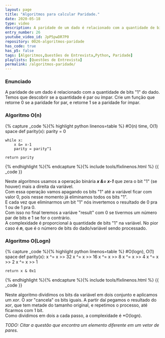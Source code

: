 ```yaml
---
layout: page
title: "Algoritmos para calcular Paridade."
date: 2020-05-18
type: video
description: A paridade de um dado é relacionado com a quantidade de bits "1" do dado. Temos que descobrir se a quantidade é par ou ímpar.
entry_number: 26
youtube_video_id: JpP5pwDR7P0
repository: 0026-algoritmos-paridade
has_code: true
has_p5: false
tags: [Algoritmos,Questões de Entrevista,Python, Paridade]
playlists: [Questões de Entrevista]
permalink: /algoritmos-paridade/
---
```


### Enunciado

A paridade de um dado é relacionado com a quantidade de bits "1" do dado. Temos que descobrir se a quantidade é par ou ímpar.
Crie um função que retorne 0 se a paridade for par, e retorne 1 se a paridade for ímpar.

### Algoritmo O(n)

{% capture _code %}{% highlight python linenos=table %}
#O(n) time, O(1) space
def parity(x):
    parity = 0

    while x:
        x &= x-1
        parity = parity^1

    return parity 
{% endhighlight %}{% endcapture %}{% include tools/fixlinenos.html %}
{{ _code }}

Neste algoritmos usamos a operação binária ***x &= x-1*** que zera o bit "1" (se houver) mais a direita da variável.  
Com essa operação vamos apagando os bits "1" até a variável ficar com valor 0, pois nesse momento já eliminamos todos os bits "1".  
E cada vez que eliminarmos um bit "1" nós invertemos o resultado de 0 pra 1 ou de 1 pra 0.  
Com isso no final teremos a variáve "result" com 0 se tivermos um número par de bits e 1 se for o contrário.  
A complexidade é proporcional à quantidade de bits "1" na variável. No pior caso é ***n***, que é o número de bits do dado/variável sendo processado.

### Algoritmo O(Logn)

{% capture _code %}{% highlight python linenos=table %}
#O(logn), O(1) space
def parity(x):
    x ^= x >> 32
    x ^= x >> 16
    x ^= x >> 8
    x ^= x >> 4
    x ^= x >> 2
    x ^= x >> 1

    return x & 0x1
{% endhighlight %}{% endcapture %}{% include tools/fixlinenos.html %}
{{ _code }}

Neste algoritmo dividimos os bits da variável em dois conjunto e aplicamos um *xor*. O *xor* "cancela" os bits iguais. A partir daí pegamos o resultado do *xor*, que tem metade do tamanho original, e repetimos o processo, até ficarmos com 1 bit.  
Como dividimos em dois a cada passo, a complexidade é *O(logn).  

*TODO: Citar a questão que encontra um elemento diferente em um vetor de pares.*